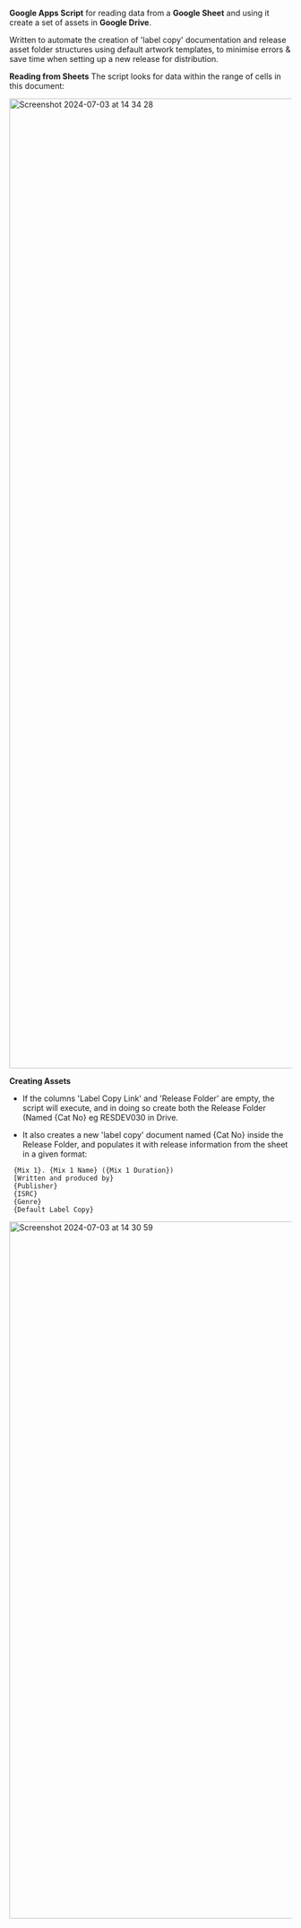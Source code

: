 **Google Apps Script** for reading data from a **Google Sheet** and using it create a set of assets in **Google Drive**.

Written to automate the creation of 'label copy' documentation and release asset folder structures using default artwork templates, to minimise errors & save time when setting up a new release for distribution.

**Reading from Sheets**
The script looks for data within the range of cells in this document:

<img width="1728" alt="Screenshot 2024-07-03 at 14 34 28" src="https://github.com/Doppinator/GenerateLabelCopy-AppsScript/assets/54332156/b428a57b-b035-4635-8cf6-3fb0a72d2cb2">

**Creating Assets**
- If the columns 'Label Copy Link' and 'Release Folder' are empty, the script will execute, and in doing so create both the Release Folder (Named {Cat No} eg RESDEV030 in Drive.
  
- It also creates a new 'label copy' document named {Cat No} inside the Release Folder, and populates it with release information from the sheet in a given format:

 ```{Release Artist} ({Cat No})
  {Mix 1}. {Mix 1 Name} ({Mix 1 Duration})
  [Written and produced by}
  {Publisher}
  {ISRC}
  {Genre}
  {Default Label Copy}
```
  
<img width="1242" alt="Screenshot 2024-07-03 at 14 30 59" src="https://github.com/Doppinator/GenerateLabelCopy-AppsScript/assets/54332156/a4f58585-21e4-4f96-8c7b-739cc67a8b1c">

